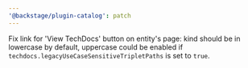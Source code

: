 ```yaml
---
'@backstage/plugin-catalog': patch
---
```


Fix link for 'View TechDocs' button on entity's page: kind should be in lowercase by default, uppercase could be enabled
if `techdocs.legacyUseCaseSensitiveTripletPaths` is set to `true`.
